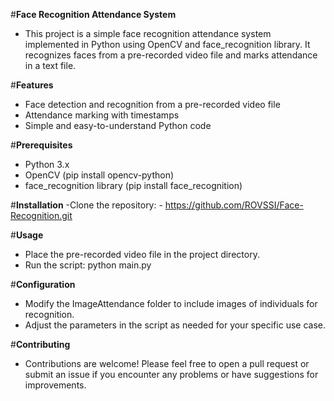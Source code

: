 #**Face Recognition Attendance System**
- This project is a simple face recognition attendance system implemented in Python using OpenCV and face_recognition library. It recognizes faces from a pre-recorded video file and marks attendance in a text file.

#**Features**
- Face detection and recognition from a pre-recorded video file
- Attendance marking with timestamps
- Simple and easy-to-understand Python code

#**Prerequisites**
- Python 3.x
- OpenCV (pip install opencv-python)
- face_recognition library (pip install face_recognition)

#**Installation**
-Clone the repository:
    - https://github.com/ROVSSI/Face-Recognition.git

#**Usage**
- Place the pre-recorded video file in the project directory.
- Run the script:
    python main.py

#**Configuration**
- Modify the ImageAttendance folder to include images of individuals for recognition.
- Adjust the parameters in the script as needed for your specific use case.

#**Contributing**
- Contributions are welcome! Please feel free to open a pull request or submit an issue if you encounter any problems or have suggestions for improvements.

